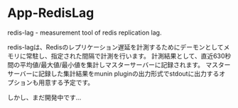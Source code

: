 App-RedisLag
============
redis-lag -  measurement tool of redis replication lag.

redis-lagは、Redisのレプリケーション遅延を計測するためにデーモンとしてメモリに常駐し、指定された間隔で計測を行います。
計測結果として、直近630秒間の平均値/最大値/最小値を集計しマスターサーバーに記録されます。
マスターサーバーに記録した集計結果をmunin pluginの出力形式でstdoutに出力するオプションも用意する予定です。

しかし、まだ開発中です...

